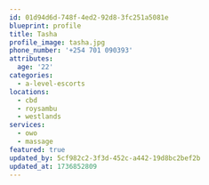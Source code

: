 ```yaml
---
id: 01d94d6d-748f-4ed2-92d8-3fc251a5081e
blueprint: profile
title: Tasha
profile_image: tasha.jpg
phone_number: '+254 701 090393'
attributes:
  age: '22'
categories:
  - a-level-escorts
locations:
  - cbd
  - roysambu
  - westlands
services:
  - owo
  - massage
featured: true
updated_by: 5cf982c2-3f3d-452c-a442-19d8bc2bef2b
updated_at: 1736852809
---
```

